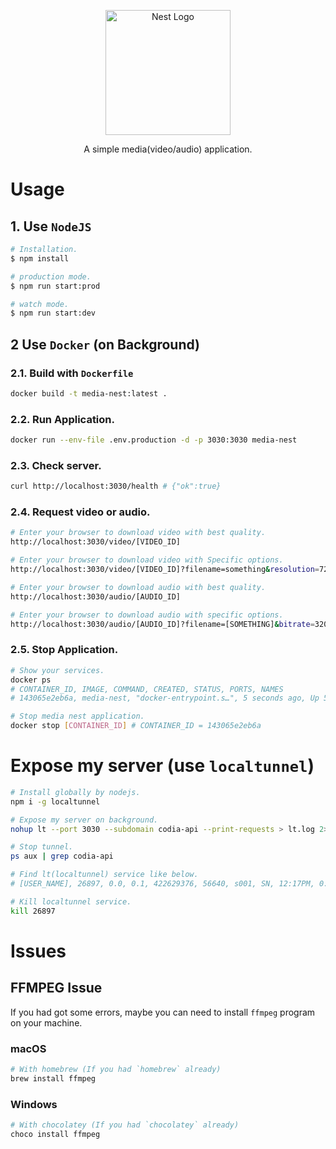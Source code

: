 <p align="center">
  <a href="http://nestjs.com/" target="blank"><img src="https://nestjs.com/img/logo-small.svg" width="200" alt="Nest Logo" /></a>
</p>

[circleci-image]: https://img.shields.io/circleci/build/github/nestjs/nest/master?token=abc123def456
[circleci-url]: https://circleci.com/gh/nestjs/nest

<p align="center">A simple media(video/audio) application.</p>

# Usage

## 1. Use `NodeJS`

```bash
# Installation.
$ npm install

# production mode.
$ npm run start:prod

# watch mode.
$ npm run start:dev
```

## 2 Use `Docker` (on Background)

### 2.1. Build with `Dockerfile`

```bash
docker build -t media-nest:latest .
```

### 2.2. Run Application.

```bash
docker run --env-file .env.production -d -p 3030:3030 media-nest
```

### 2.3. Check server.

```bash
curl http://localhost:3030/health # {"ok":true}
```

### 2.4. Request video or audio.

```bash
# Enter your browser to download video with best quality.
http://localhost:3030/video/[VIDEO_ID]

# Enter your browser to download video with Specific options.
http://localhost:3030/video/[VIDEO_ID]?filename=something&resolution=720

# Enter your browser to download audio with best quality.
http://localhost:3030/audio/[AUDIO_ID]

# Enter your browser to download audio with specific options.
http://localhost:3030/audio/[AUDIO_ID]?filename=[SOMETHING]&bitrate=320
```

### 2.5. Stop Application.

```bash
# Show your services.
docker ps
# CONTAINER_ID, IMAGE, COMMAND, CREATED, STATUS, PORTS, NAMES
# 143065e2eb6a, media-nest, "docker-entrypoint.s…", 5 seconds ago, Up 5 seconds, 0.0.0.0:3030->3030/tcp, friendly_ritchie

# Stop media nest application.
docker stop [CONTAINER_ID] # CONTAINER_ID = 143065e2eb6a
```

# Expose my server (use `localtunnel`)

```bash
# Install globally by nodejs.
npm i -g localtunnel

# Expose my server on background.
nohup lt --port 3030 --subdomain codia-api --print-requests > lt.log 2>&1 &

# Stop tunnel.
ps aux | grep codia-api

# Find lt(localtunnel) service like below.
# [USER_NAME], 26897, 0.0, 0.1, 422629376, 56640, s001, SN, 12:17PM, 0:00.37, node, /Users/[USER_NAME]/.nvm/versions/node/v20.13.1/bin/lt --port 3030 --subdomain codia-api --print-requests

# Kill localtunnel service.
kill 26897
```

# Issues

## FFMPEG Issue

If you had got some errors, maybe you can need to install `ffmpeg` program on your machine.

### macOS

```bash
# With homebrew (If you had `homebrew` already)
brew install ffmpeg
```

### Windows

```bash
# With chocolatey (If you had `chocolatey` already)
choco install ffmpeg
```
